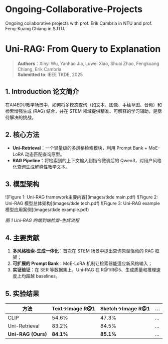 # Ongoing-Collaborative-Projects
Ongoing collaborative projects with prof. Erik Cambria in NTU and prof.  Feng-Kuang Chiang in SJTU.

# Uni-RAG: From Query to Explanation

> **Authors**：Xinyi Wu, Yanhao Jia, Luwei Xiao, Shuai Zhao, Fengkuang Chiang, Erik Cambria  
> **Submitted to**: IEEE TKDE, 2025  

## 1. Introduction 论文简介

在AI4EDU教学场景中，如何将多模态查询（如文本、图像、手绘草图、音频）和检索增强生成 (RAG) 结合，并在 STEM 领域提供精准、可解释的学习辅助，是亟待解决的挑战。

## 2. 核心方法

- **Uni-Retrieval**：一个轻量级的多风格检索模块，利用 Prompt Bank + MoE-LoRA 动态匹配查询原型。  
- **RAG Pipeline**：将检索到的上下文输入到指令微调后的 Qwen3，对用户风格化查询生成解释性教学文本。

## 3. 模型架构

![Figure 1: Uni-RAG framework主要内容](images/tkde main.pdf)
![Figure 2: Uni-RAG 模型总体架构](images/tkde tech.pdf)
![Figure 3: Uni-RAG example模型应用案例](images/tkde example.pdf)

*图 1 Uni-RAG 的端到端检索–生成流程*

## 4. 主要贡献

1. **多风格检索-生成一体化**：首次在 STEM 场景中提出查询原型驱动的 RAG 框架；  
2. **可扩展的 Prompt Bank**：MoE-LoRA 机制让检索器能适应新风格输入；  
3. **实证验证**：在 SER 等数据集上，Uni-RAG 在 R@1/R@5、生成质量和推理速度上均超越 baselines。

## 5. 实验结果

| 方法            | Text→Image R@1 | Sketch→Image R@1 | … |
| --------------- | -------------- | ---------------- | - |
| CLIP            | 54.6%          | 47.3%            | … |
| Uni-Retrieval   | 83.2%          | 84.5%            | … |
| **Uni-RAG (Ours)** | **84.1%**    | **85.1%**        | … |

